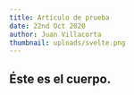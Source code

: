 ```yaml
---
title: Artículo de prueba
date: 22nd Oct 2020
author: Juan Villacorta
thumbnail: uploads/svelte.png
---
```

## Éste es el cuerpo.